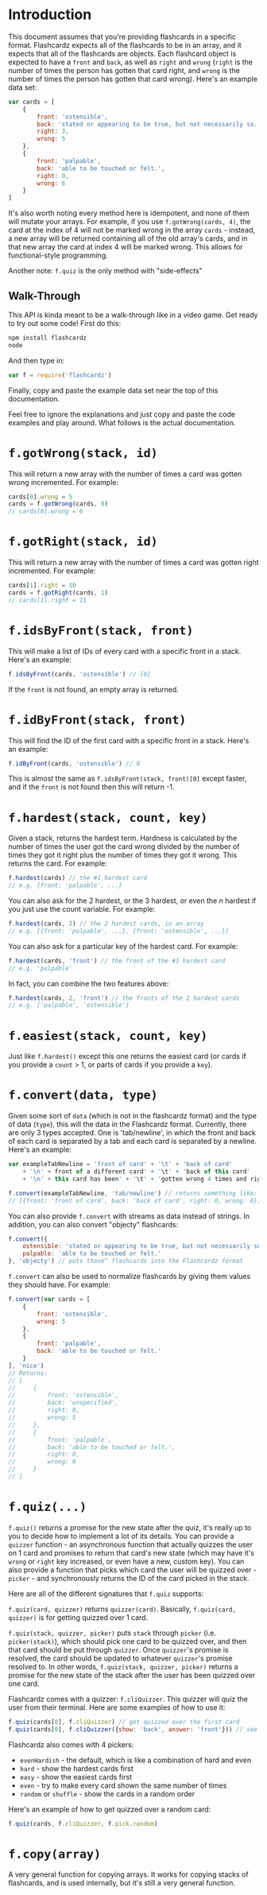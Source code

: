 # Introduction

This document assumes that you're providing flashcards in a specific format. Flashcardz expects all of the flashcards to be in an array, and it expects that all of the flashcards are objects. Each flashcard object is expected to have a `front` and `back`, as well as `right` and `wrong` (`right` is the number of times the person has gotten that card right, and `wrong` is the number of times the person has gotten that card wrong). Here's an example data set:

```js
var cards = [
	{
		front: 'ostensible',
		back: 'stated or appearing to be true, but not necessarily so.',
		right: 3,
		wrong: 5
	},
	{
		front: 'palpable',
		back: 'able to be touched or felt.',
		right: 0,
		wrong: 6
	}
]
```

It's also worth noting every method here is idempotent, and none of them will mutate your arrays. For example, if you use `f.gotWrong(cards, 4)`, the card at the index of 4 will not be marked wrong in the array `cards` - instead, a new array will be returned containing all of the old array's cards, and in that new array the card at index 4 will be marked wrong. This allows for functional-style programming.

Another note: `f.quiz` is the only method with "side-effects"

## Walk-Through

This API is kinda meant to be a walk-through like in a video game. Get ready to try out some code! First do this:

```bash
npm install flashcardz
node
```

And then type in:

```js
var f = require('flashcardz')
```

Finally, copy and paste the example data set near the top of this documentation.

Feel free to ignore the explanations and just copy and paste the code examples and play around. What follows is the actual documentation.

# `f.gotWrong(stack, id)`

This will return a new array with the number of times a card was gotten wrong incremented. For example:

```js
cards[0].wrong = 5
cards = f.gotWrong(cards, 0)
// cards[0].wrong = 6
```

# `f.gotRight(stack, id)`

This will return a new array with the number of times a card was gotten right incremented. For example:

```js
cards[1].right = 10
cards = f.gotRight(cards, 1)
// cards[1].right = 11
```

# `f.idsByFront(stack, front)`

This will make a list of IDs of every card with a specific front in a stack. Here's an example:

```js
f.idsByFront(cards, 'ostensible') // [0]
```

If the `front` is not found, an empty array is returned.

# `f.idByFront(stack, front)`

This will find the ID of the first card with a specific front in a stack. Here's an example:

```js
f.idByFront(cards, 'ostensible') // 0
```

This is almost the same as `f.idsByFront(stack, front)[0]` except faster, and if the `front` is not found then this will return -1.

# `f.hardest(stack, count, key)`

Given a stack, returns the hardest term. Hardness is calculated by the number of times the user got the card wrong divided by the number of times they got it right plus the number of times they got it wrong. This returns the card. For example:

```js
f.hardest(cards) // the #1 hardest card
// e.g. {front: 'palpable', ...}
```

You can also ask for the 2 hardest, or the 3 hardest, or even the *n* hardest if you just use the count variable. For example:

```js
f.hardest(cards, 2) // the 2 hardest cards, in an array
// e.g. [{front: 'palpable', ...}, {front: 'ostensible', ...}]
```

You can also ask for a particular key of the hardest card. For example:

```js
f.hardest(cards, 'front') // the front of the #1 hardest card
// e.g. 'palpable'
```

In fact, you can combine the two features above:

```js
f.hardest(cards, 2, 'front') // the fronts of the 2 hardest cards
// e.g. ['palpable', 'ostensible']
```

# `f.easiest(stack, count, key)`

Just like `f.hardest()` except this one returns the easiest card (or cards if you provide a `count` > 1, or parts of cards if you provide a `key`).

# `f.convert(data, type)`

Given some sort of `data` (which is not in the flashcardz format) and the type of data (`type`), this will the data in the Flashcardz format. Currently, there are only 3 types accepted. One is 'tab/newline', in which the front and back of each card is separated by a tab and each card is separated by a newline. Here's an example:

```js
var exampleTabNewline = 'front of card' + '\t' + 'back of card'
	+ '\n' + front of a different card' + '\t' + 'back of this card'
	+ '\n' + this card has been' + '\t' + 'gotten wrong 4 times and right 2 times' + '\t' + '4' + '\t' + '2'

f.convert(exampleTabNewline, 'tab/newline') // returns something like:
// [{front: 'front of card', back: 'back of card', right: 0, wrong: 0}, ...]
```

You can also provide `f.convert` with streams as data instead of strings. In addition, you can also convert "objecty" flashcards:

```js
f.convert({
	ostensible: 'stated or appearing to be true, but not necessarily so.',
	palpable: 'able to be touched or felt.'
}, 'objecty') // puts those^ flashcards into the Flashcardz format
```

`f.convert` can also be used to normalize flashcards by giving them values they should have. For example:

```js
f.convert(var cards = [
	{
		front: 'ostensible',
		wrong: 5
	},
	{
		front: 'palpable',
		back: 'able to be touched or felt.'
	}
], 'nice')
// Returns:
// [
//     {
//         front: 'ostensible',
//         back: 'unspecified',
//         right: 0,
//         wrong: 5
//     },
//     {
//         front: 'palpable',
//         back: 'able to be touched or felt.',
//         right: 0,
//         wrong: 0
//     }
// ]
```

# `f.quiz(...)`

`f.quiz()` returns a promise for the new state after the quiz, it's really up to you to decide how to implement a lot of its details. You can provide a `quizzer` function - an asynchronous function that actually quizzes the user on 1 card and promises to return that card's new state (which may have it's `wrong` or `right` key increased, or even have a new, custom key). You can also provide a function that picks which card the user will be quizzed over - `picker` - and synchronously returns the ID of the card picked in the stack.

Here are all of the different signatures that `f.quiz` supports:

`f.quiz(card, quizzer)` returns `quizzer(card)`. Basically, `f.quiz(card, quizzer)` is for getting quizzed over 1 card.

`f.quiz(stack, quizzer, picker)` puts `stack` through `picker` (i.e. `picker(stack)`), which should pick one card to be quizzed over, and then that card should be put through `quizzer`. Once `quizzer`'s promise is resolved, the card should be updated to whatever `quizzer`'s promise resolved to. In other words, `f.quiz(stack, quizzer, picker)` returns a promise for the new state of the stack after the user has been quizzed over one card.

Flashcardz comes with a quizzer: `f.cliQuizzer`. This quizzer will quiz the user from their terminal. Here are some examples of how to use it:

```js
f.quiz(cards[0], f.cliQuizzer) // get quizzed over the first card
f.quiz(cards[0], f.cliQuizzer({show: 'back', answer: 'front'})) // see the back of the card, guess the front
```

Flashcardz also comes with 4 pickers:

+ `evenHardish` - the default, which is like a combination of hard and even
+ `hard` - show the hardest cards first
+ `easy` - show the easiest cards first
+ `even` - try to make every card shown the same number of times
+ `random` or `shuffle` - show the cards in a random order

Here's an example of how to get quizzed over a random card:

```js
f.quiz(cards, f.cliQuizzer, f.pick.random)
```

# `f.copy(array)`

A very general function for copying arrays. It works for copying stacks of flashcards, and is used internally, but it's still a very general function.
